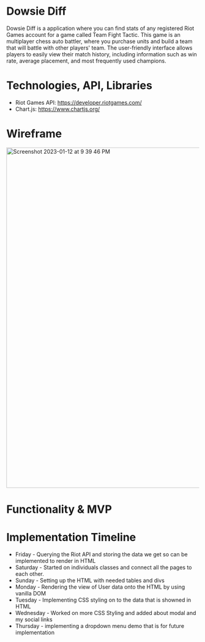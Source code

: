 # Dowsie Diff
Dowsie Diff is a application where you can find stats of any registered Riot Games account for a game called Team Fight Tactic. This game is an multiplayer chess auto battler, where you purchase units and build a team that will battle with other players' team. The user-friendly interface allows players to easily view their match history, including information such as win rate, average placement, and most frequently used champions.

# Technologies, API, Libraries
- Riot Games API: https://developer.riotgames.com/
- Chart.js: https://www.chartjs.org/

# Wireframe
<img width="889" alt="Screenshot 2023-01-12 at 9 39 46 PM" src="https://user-images.githubusercontent.com/109801026/212226230-8ceef8d6-e921-4c04-89c2-8268f07ef0e5.png">

# Functionality & MVP 

# Implementation Timeline
- Friday - Querying the Riot API and storing the data we get so can be implemented to  render in HTML
- Saturday - Started on individuals classes and connect all the pages to each other.
- Sunday - Setting up the HTML with needed tables and divs
- Monday - Rendering the view of User data onto the HTML by using vanilla DOM
- Tuesday - Implementing CSS styling on to the data that is showned in HTML
- Wednesday - Worked on more CSS Styling and added about modal and my social links 
- Thursday - implementing a dropdown menu demo that is for future implementation
